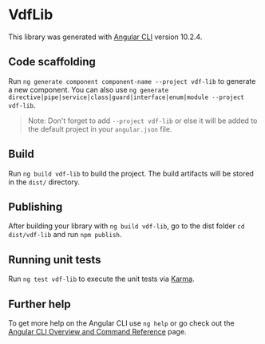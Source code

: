 # VdfLib

This library was generated with [Angular CLI](https://github.com/angular/angular-cli) version 10.2.4.

## Code scaffolding

Run `ng generate component component-name --project vdf-lib` to generate a new component. You can also use `ng generate directive|pipe|service|class|guard|interface|enum|module --project vdf-lib`.
> Note: Don't forget to add `--project vdf-lib` or else it will be added to the default project in your `angular.json` file. 

## Build

Run `ng build vdf-lib` to build the project. The build artifacts will be stored in the `dist/` directory.

## Publishing

After building your library with `ng build vdf-lib`, go to the dist folder `cd dist/vdf-lib` and run `npm publish`.

## Running unit tests

Run `ng test vdf-lib` to execute the unit tests via [Karma](https://karma-runner.github.io).

## Further help

To get more help on the Angular CLI use `ng help` or go check out the [Angular CLI Overview and Command Reference](https://angular.io/cli) page.
